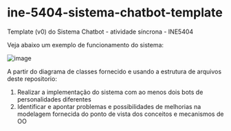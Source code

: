 # ine-5404-sistema-chatbot-template

Template (v0) do Sistema Chatbot - atividade síncrona - INE5404

Veja abaixo um exemplo de funcionamento do sistema:

![image](https://user-images.githubusercontent.com/17619917/109540740-a6b2ef80-7aa1-11eb-8b59-8e79e56d5a68.png)

A partir do diagrama de classes fornecido e usando a estrutura de arquivos deste repositorio:

1) Realizar a implementação do sistema com ao menos dois bots de personalidades diferentes
2) Identificar e apontar problemas e possibilidades de melhorias na modelagem fornecida do ponto de vista dos conceitos e mecanismos de OO

